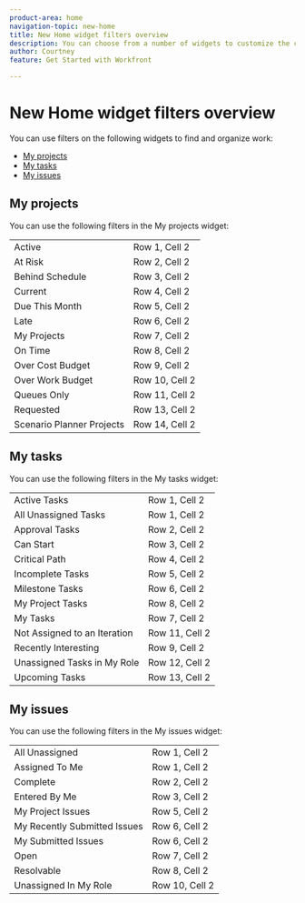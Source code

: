 ```yaml
---
product-area: home
navigation-topic: new-home
title: New Home widget filters overview
description: You can choose from a number of widgets to customize the content that appears on your Home page. These widgets can be resized and arranged on your Home page.
author: Courtney
feature: Get Started with Workfront

---
```

# New Home widget filters overview

You can use filters on the following widgets to find and organize work:

* [My projects](#my-projects)
* [My tasks](#my-tasks)
* [My issues](#my-issues)

## My projects

You can use the following filters in the My projects widget:

<table>
  <tr>
    <td>Active</td>
    <td>Row 1, Cell 2</td>
  </tr>
  <tr>
    <td>At Risk</td>
    <td>Row 2, Cell 2</td>
  </tr>
  <tr>
    <td>Behind Schedule</td>
    <td>Row 3, Cell 2</td>
  </tr>
  <tr>
    <td>Current</td>
    <td>Row 4, Cell 2</td>
  </tr>
  <tr>
    <td>Due This Month</td>
    <td>Row 5, Cell 2</td>
  </tr>
  <tr>
    <td>Late</td>
    <td>Row 6, Cell 2</td>
  </tr>
  <tr>
    <td>My Projects</td>
    <td>Row 7, Cell 2</td>
  </tr>
  <tr>
    <td>On Time</td>
    <td>Row 8, Cell 2</td>
  </tr>
  <tr>
    <td>Over Cost Budget</td>
    <td>Row 9, Cell 2</td>
  </tr>
  <tr>
    <td>Over Work Budget</td>
    <td>Row 10, Cell 2</td>
  </tr>
  <tr>
    <td>Queues Only</td>
    <td>Row 11, Cell 2</td>
  </tr>
  <tr>
    <td>Requested</td>
    <td>Row 13, Cell 2</td>
  </tr>
  <tr>
    <td>Scenario Planner Projects</td>
    <td>Row 14, Cell 2</td>
  </tr>
</table>

## My tasks

You can use the following filters in the My tasks widget: 

<table>
  <tr>
    <td>Active Tasks</td>
    <td>Row 1, Cell 2</td>
  </tr>
    <tr>
    <td>All Unassigned Tasks</td>
    <td>Row 1, Cell 2</td>
  </tr>
  <tr>
    <td>Approval Tasks</td>
    <td>Row 2, Cell 2</td>
  </tr>
  <tr>
    <td>Can Start</td>
    <td>Row 3, Cell 2</td>
  </tr>
  <tr>
    <td>Critical Path</td>
    <td>Row 4, Cell 2</td>
  </tr>
  <tr>
    <td>Incomplete Tasks</td>
    <td>Row 5, Cell 2</td>
  </tr>
  <tr>
    <td>Milestone Tasks</td>
    <td>Row 6, Cell 2</td>
  </tr>
  <tr>
    <td>My Project Tasks</td>
    <td>Row 8, Cell 2</td>
  </tr>
    <tr>
    <td>My Tasks</td>
    <td>Row 7, Cell 2</td>
  </tr>
  <tr>
    <td>Not Assigned to an Iteration</td>
    <td>Row 11, Cell 2</td>
  </tr>
  <tr>
    <td>Recently Interesting</td>
    <td>Row 9, Cell 2</td>
  </tr>
  <tr>
    <td>Unassigned Tasks in My Role</td>
    <td>Row 12, Cell 2</td>
  </tr>
  <tr>
    <td>Upcoming Tasks</td>
    <td>Row 13, Cell 2</td>
  </tr>
</table>

## My issues

You can use the following filters in the My issues widget:

<table>
<tr>
    <td>All Unassigned</td>
    <td>Row 1, Cell 2</td>
  </tr>
  <tr>
    <td>Assigned To Me</td>
    <td>Row 1, Cell 2</td>
  </tr>
  <tr>
    <td>Complete</td>
    <td>Row 2, Cell 2</td>
  </tr>
  <tr>
    <td>Entered By Me</td>
    <td>Row 3, Cell 2</td>
  </tr>
  <tr>
    <td>My Project Issues</td>
    <td>Row 5, Cell 2</td>
  </tr>
    <tr>
    <td>My Recently Submitted Issues</td>
    <td>Row 6, Cell 2</td>
  </tr>
    </tr>
    <tr>
    <td>My Submitted Issues</td>
    <td>Row 6, Cell 2</td>
  </tr>
  <tr>
    <td>Open</td>
    <td>Row 7, Cell 2</td>
  </tr>
  <tr>
    <td>Resolvable</td>
    <td>Row 8, Cell 2</td>
  </tr>
  <tr>
    <td>Unassigned In My Role</td>
    <td>Row 10, Cell 2</td>
  </tr>
</table>